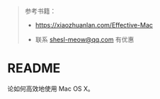 > 参考书籍：
>
> - https://xiaozhuanlan.com/Effective-Mac
>
> -  联系 shesl-meow@qq.com 有优惠

# README

论如何高效地使用 Mac OS X。